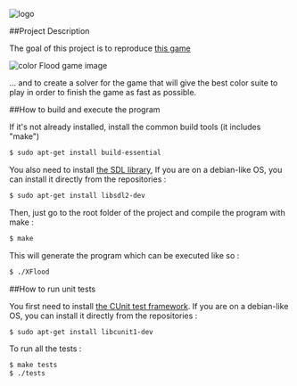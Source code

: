 ![logo](http://img15.hostingpics.net/pics/908468Xfloodlogo.png)

##Project Description

The goal of this project is to reproduce [this game](https://play.google.com/store/apps/details?id=com.wetpalm.colorflood&hl=en)

![color Flood game image](http://www.appscrawler.com/application/ScreenShotImageAction.do?appId=107888&imageId=0)

... and to create a solver for the game that will give the best color suite to play in order to finish the game as fast as possible.

##How to build and execute the program

If it's not already installed, install the common build tools (it includes "make")
```bash
$ sudo apt-get install build-essential
```


You also need to install [the SDL library](https://www.libsdl.org/),
If you are on a debian-like OS, you can install it directly from the repositories :
```bash
$ sudo apt-get install libsdl2-dev
```

Then, just go to the root folder of the project and compile the program with make :
```bash
$ make
```

This will generate the program which can be executed like so :

```bash
$ ./XFlood
```

##How to run unit tests

You first need to install [the CUnit test framework](http://cunit.sourceforge.net/).
If you are on a debian-like OS, you can install it directly from the repositories :
```bash
$ sudo apt-get install libcunit1-dev
```

To run all the tests :

```bash
$ make tests
$ ./tests
```
